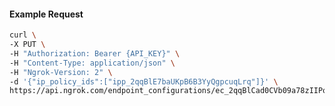 <!-- Code generated for API Clients. DO NOT EDIT. -->

#### Example Request

```bash
curl \
-X PUT \
-H "Authorization: Bearer {API_KEY}" \
-H "Content-Type: application/json" \
-H "Ngrok-Version: 2" \
-d '{"ip_policy_ids":["ipp_2qqBlE7baUKpB6B3YyQgpcuqLrq"]}' \
https://api.ngrok.com/endpoint_configurations/ec_2qqBlCad0CVb09a78zIIPo9p5Ph/ip_policy
```
